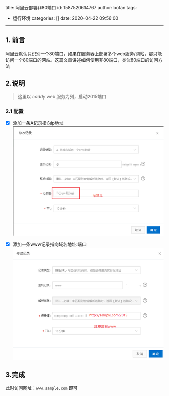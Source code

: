 title: 阿里云部署非80端口
id: 1587520614767
author: bofan
tags:
  - 运行环境
categories: []
date: 2020-04-22 09:56:00
---
## 1. 前言
 
  阿里云默认只识别一个80端口，如果在服务器上部署多个web服务/网站，那只能访问一个80端口的网站。这篇文章讲述如何使用非80端口，类似80端口的访问方法


## 2.说明 
> 这里以 *caddy* web 服务为列，启动2015端口
### 2.1 配置
- [x] 添加一条A记录指向ip地址
![](阿里云部署非80端口/2020-04-22-17-51-23.png)

- [x] 添加一条www记录指向域名地址:端口
![](阿里云部署非80端口/2020-04-22-17-58-26.png)


## 3.完成 
 
 此时访问网址：``` www.sample.com ``` 即可